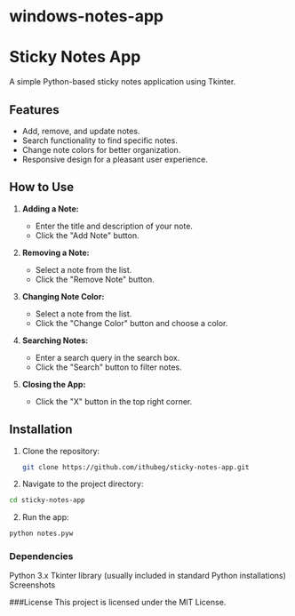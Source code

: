 # windows-notes-app
# Sticky Notes App

A simple Python-based sticky notes application using Tkinter.

## Features

- Add, remove, and update notes.
- Search functionality to find specific notes.
- Change note colors for better organization.
- Responsive design for a pleasant user experience.

## How to Use

1. **Adding a Note:**
   - Enter the title and description of your note.
   - Click the "Add Note" button.

2. **Removing a Note:**
   - Select a note from the list.
   - Click the "Remove Note" button.

3. **Changing Note Color:**
   - Select a note from the list.
   - Click the "Change Color" button and choose a color.

4. **Searching Notes:**
   - Enter a search query in the search box.
   - Click the "Search" button to filter notes.

5. **Closing the App:**
   - Click the "X" button in the top right corner.

## Installation

1. Clone the repository:
   ```bash
   git clone https://github.com/ithubeg/sticky-notes-app.git

1. Navigate to the project directory:
```bash
cd sticky-notes-app
```
2. Run the app:

```bash
python notes.pyw
```

### Dependencies
Python 3.x
Tkinter library (usually included in standard Python installations)
Screenshots

###License
This project is licensed under the MIT License.
